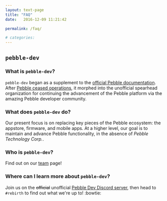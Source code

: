 ```yaml
---
layout: text-page
title: "FAQ"
date:   2016-12-09 11:21:42

permalink: /faq/

# categories:
---
```


## `pebble-dev`

### What is `pebble-dev`?

`pebble-dev` began as a supplement to the [official Pebble documentation](https://developer.pebble.com/).  After [Pebble ceased operations](https://blog.getpebble.com/2016/12/07/fitbit/), it morphed into the unofficial spearhead organization for continuing the advancement of the Pebble platform via the amazing Pebble developer community.  

### What does `pebble-dev` do?

Our present focus is on replacing key pieces of the Pebble ecosystem: the appstore, firmware, and mobile apps.  At a higher level, our goal is to maintain and advance Pebble functionality, in the absence of *Pebble Technology Corp.*.  

### Who is `pebble-dev`?

Find out on our [team](/team) page!  

### Where can I learn more about `pebble-dev`?

Join us on the ~~official~~ unofficial [Pebble Dev Discord server](http://discord.gg/aRUAYFN), then head to `#rebirth` to find out what we're up to! :bowtie:  
